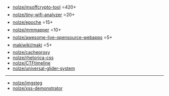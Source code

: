 - [nolze/msoffcrypto-tool](https://github.com/nolze/msoffcrypto-tool) ⭐️420+
- [nolze/tiny-wifi-analyzer](https://github.com/nolze/tiny-wifi-analyzer) ⭐️20+
- [nolze/epoche](https://github.com/nolze/epoche) ⭐️15+
- [nolze/mmmapper](https://github.com/nolze/mmmapper) ⭐️10+
- [nolze/awesome-live-opensource-webapps](https://github.com/nolze/awesome-live-opensource-webapps) ⭐️5+
- [makiwiki/maki](https://github.com/makiwiki/maki) ⭐️5+
- [nolze/cacheproxy](https://github.com/nolze/cacheproxy)
- [nolze/rhetorica-css](https://github.com/nolze/rhetorica-css)
- [nolze/CTFtimeline](https://github.com/nolze/CTFtimeline)
- [nolze/universal-glider-system](https://github.com/nolze/universal-glider-system)

---

- [nolze/imgsteg](https://github.com/nolze/imgsteg)
- [nolze/xss-demonstrator](https://github.com/nolze/xss-demonstrator)
